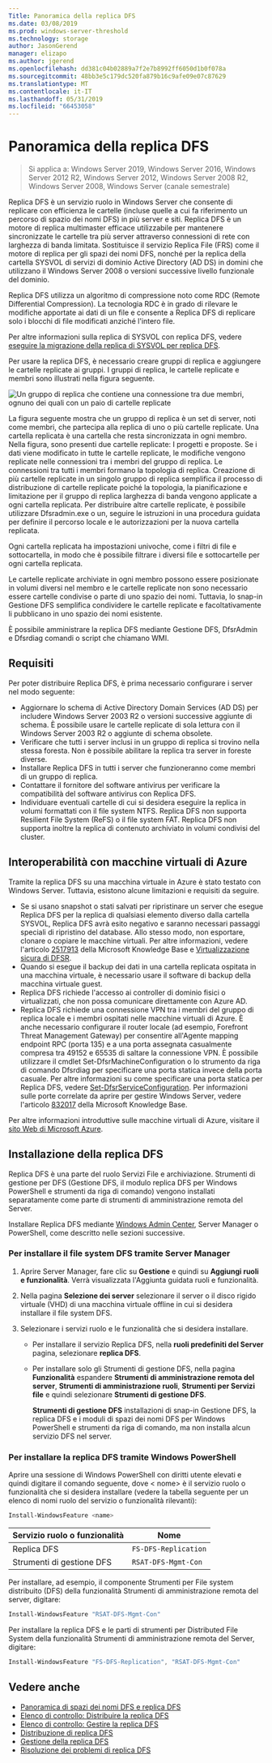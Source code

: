 ```yaml
---
Title: Panoramica della replica DFS
ms.date: 03/08/2019
ms.prod: windows-server-threshold
ms.technology: storage
author: JasonGerend
manager: elizapo
ms.author: jgerend
ms.openlocfilehash: dd381c04b02889a7f2e7b8992ff6050d1b0f078a
ms.sourcegitcommit: 48bb3e5c179dc520fa879b16c9afe09e07c87629
ms.translationtype: MT
ms.contentlocale: it-IT
ms.lasthandoff: 05/31/2019
ms.locfileid: "66453058"
---
```

# <a name="dfs-replication-overview"></a>Panoramica della replica DFS

> Si applica a: Windows Server 2019, Windows Server 2016, Windows Server 2012 R2, Windows Server 2012, Windows Server 2008 R2, Windows Server 2008, Windows Server (canale semestrale)

Replica DFS è un servizio ruolo in Windows Server che consente di replicare con efficienza le cartelle (incluse quelle a cui fa riferimento un percorso di spazio dei nomi DFS) in più server e siti. Replica DFS è un motore di replica multimaster efficace utilizzabile per mantenere sincronizzate le cartelle tra più server attraverso connessioni di rete con larghezza di banda limitata. Sostituisce il servizio Replica File (FRS) come il motore di replica per gli spazi dei nomi DFS, nonché per la replica della cartella SYSVOL di servizi di dominio Active Directory (AD DS) in domini che utilizzano il Windows Server 2008 o versioni successive livello funzionale del dominio.

Replica DFS utilizza un algoritmo di compressione noto come RDC (Remote Differential Compression). La tecnologia RDC è in grado di rilevare le modifiche apportate ai dati di un file e consente a Replica DFS di replicare solo i blocchi di file modificati anziché l'intero file.

Per altre informazioni sulla replica di SYSVOL con replica DFS, vedere [eseguire la migrazione della replica di SYSVOL per replica DFS](migrate-sysvol-to-dfsr.md).

Per usare la replica DFS, è necessario creare gruppi di replica e aggiungere le cartelle replicate ai gruppi. I gruppi di replica, le cartelle replicate e membri sono illustrati nella figura seguente.

![Un gruppo di replica che contiene una connessione tra due membri, ognuno dei quali con un paio di cartelle replicate](media/dfsr-overview.gif)

La figura seguente mostra che un gruppo di replica è un set di server, noti come membri, che partecipa alla replica di uno o più cartelle replicate. Una cartella replicata è una cartella che resta sincronizzata in ogni membro. Nella figura, sono presenti due cartelle replicate: I progetti e proposte. Se i dati viene modificato in tutte le cartelle replicate, le modifiche vengono replicate nelle connessioni tra i membri del gruppo di replica. Le connessioni tra tutti i membri formano la topologia di replica.
Creazione di più cartelle replicate in un singolo gruppo di replica semplifica il processo di distribuzione di cartelle replicate poiché la topologia, la pianificazione e limitazione per il gruppo di replica larghezza di banda vengono applicate a ogni cartella replicata. Per distribuire altre cartelle replicate, è possibile utilizzare Dfsradmin.exe o un, seguire le istruzioni in una procedura guidata per definire il percorso locale e le autorizzazioni per la nuova cartella replicata.

Ogni cartella replicata ha impostazioni univoche, come i filtri di file e sottocartella, in modo che è possibile filtrare i diversi file e sottocartelle per ogni cartella replicata.

Le cartelle replicate archiviate in ogni membro possono essere posizionate in volumi diversi nel membro e le cartelle replicate non sono necessario essere cartelle condivise o parte di uno spazio dei nomi. Tuttavia, lo snap-in Gestione DFS semplifica condividere le cartelle replicate e facoltativamente li pubblicano in uno spazio dei nomi esistente.

È possibile amministrare la replica DFS mediante Gestione DFS, DfsrAdmin e Dfsrdiag comandi o script che chiamano WMI.

## <a name="requirements"></a>Requisiti

Per poter distribuire Replica DFS, è prima necessario configurare i server nel modo seguente:

- Aggiornare lo schema di Active Directory Domain Services (AD DS) per includere Windows Server 2003 R2 o versioni successive aggiunte di schema. È possibile usare le cartelle replicate di sola lettura con il Windows Server 2003 R2 o aggiunte di schema obsolete.
- Verificare che tutti i server inclusi in un gruppo di replica si trovino nella stessa foresta. Non è possibile abilitare la replica tra server in foreste diverse.
- Installare Replica DFS in tutti i server che funzioneranno come membri di un gruppo di replica.
- Contattare il fornitore del software antivirus per verificare la compatibilità del software antivirus con Replica DFS.
- Individuare eventuali cartelle di cui si desidera eseguire la replica in volumi formattati con il file system NTFS. Replica DFS non supporta Resilient File System (ReFS) o il file system FAT. Replica DFS non supporta inoltre la replica di contenuto archiviato in volumi condivisi del cluster.

## <a name="interoperability-with-azure-virtual-machines"></a>Interoperabilità con macchine virtuali di Azure

Tramite la replica DFS su una macchina virtuale in Azure è stato testato con Windows Server. Tuttavia, esistono alcune limitazioni e requisiti da seguire.

- Se si usano snapshot o stati salvati per ripristinare un server che esegue Replica DFS per la replica di qualsiasi elemento diverso dalla cartella SYSVOL, Replica DFS avrà esito negativo e saranno necessari passaggi speciali di ripristino del database. Allo stesso modo, non esportare, clonare o copiare le macchine virtuali. Per altre informazioni, vedere l'articolo [2517913](http://support.microsoft.com/kb/2517913) della Microsoft Knowledge Base e [Virtualizzazione sicura di DFSR](https://blogs.technet.microsoft.com/filecab/2013/04/05/safely-virtualizing-dfsr/).
- Quando si esegue il backup dei dati in una cartella replicata ospitata in una macchina virtuale, è necessario usare il software di backup della macchina virtuale guest.
- Replica DFS richiede l'accesso ai controller di dominio fisici o virtualizzati, che non possa comunicare direttamente con Azure AD.
- Replica DFS richiede una connessione VPN tra i membri del gruppo di replica locale e i membri ospitati nelle macchine virtuali di Azure. È anche necessario configurare il router locale (ad esempio, Forefront Threat Management Gateway) per consentire all'Agente mapping endpoint RPC (porta 135) e a una porta assegnata casualmente compresa tra 49152 e 65535 di saltare la connessione VPN. È possibile utilizzare il cmdlet Set-DfsrMachineConfiguration o lo strumento da riga di comando Dfsrdiag per specificare una porta statica invece della porta casuale. Per altre informazioni su come specificare una porta statica per Replica DFS, vedere [Set-DfsrServiceConfiguration](https://docs.microsoft.com/powershell/module/dfsr/set-dfsrserviceconfiguration). Per informazioni sulle porte correlate da aprire per gestire Windows Server, vedere l'articolo [832017](http://support.microsoft.com/kb/832017) della Microsoft Knowledge Base.

Per altre informazioni introduttive sulle macchine virtuali di Azure, visitare il [sito Web di Microsoft Azure](https://docs.microsoft.com/azure/virtual-machines/).

## <a name="installing-dfs-replication"></a>Installazione della replica DFS

Replica DFS è una parte del ruolo Servizi File e archiviazione. Strumenti di gestione per DFS (Gestione DFS, il modulo replica DFS per Windows PowerShell e strumenti da riga di comando) vengono installati separatamente come parte di strumenti di amministrazione remota del Server.

Installare Replica DFS mediante [Windows Admin Center](../../manage/windows-admin-center/understand/windows-admin-center.md), Server Manager o PowerShell, come descritto nelle sezioni successive.

### <a name="to-install-dfs-by-using-server-manager"></a>Per installare il file system DFS tramite Server Manager

1. Aprire Server Manager, fare clic su **Gestione** e quindi su **Aggiungi ruoli e funzionalità**. Verrà visualizzata l'Aggiunta guidata ruoli e funzionalità.

2. Nella pagina **Selezione dei server** selezionare il server o il disco rigido virtuale (VHD) di una macchina virtuale offline in cui si desidera installare il file system DFS.

3. Selezionare i servizi ruolo e le funzionalità che si desidera installare.

    - Per installare il servizio Replica DFS, nella **ruoli predefiniti del Server** pagina, selezionare **replica DFS**.

    - Per installare solo gli Strumenti di gestione DFS, nella pagina **Funzionalità** espandere **Strumenti di amministrazione remota del server**, **Strumenti di amministrazione ruoli**, **Strumenti per Servizi file** e quindi selezionare **Strumenti di gestione DFS**.

         **Strumenti di gestione DFS** installazioni di snap-in Gestione DFS, la replica DFS e i moduli di spazi dei nomi DFS per Windows PowerShell e strumenti da riga di comando, ma non installa alcun servizio DFS nel server.

### <a name="to-install-dfs-replication-by-using-windows-powershell"></a>Per installare la replica DFS tramite Windows PowerShell

Aprire una sessione di Windows PowerShell con diritti utente elevati e quindi digitare il comando seguente, dove < nome\> è il servizio ruolo o funzionalità che si desidera installare (vedere la tabella seguente per un elenco di nomi ruolo del servizio o funzionalità rilevanti):

```PowerShell
Install-WindowsFeature <name>
```

|Servizio ruolo o funzionalità|Nome|
|---|---|
|Replica DFS|`FS-DFS-Replication`|
|Strumenti di gestione DFS|`RSAT-DFS-Mgmt-Con`|

Per installare, ad esempio, il componente Strumenti per File system distribuito (DFS) della funzionalità Strumenti di amministrazione remota del server, digitare:

```PowerShell
Install-WindowsFeature "RSAT-DFS-Mgmt-Con"
```

Per installare la replica DFS e le parti di strumenti per Distributed File System della funzionalità Strumenti di amministrazione remota del Server, digitare:

```PowerShell
Install-WindowsFeature "FS-DFS-Replication", "RSAT-DFS-Mgmt-Con"
```

## <a name="see-also"></a>Vedere anche

- [Panoramica di spazi dei nomi DFS e replica DFS](https://docs.microsoft.com/previous-versions/windows/it-pro/windows-server-2012-R2-and-2012/jj127250(v%3dws.11))
- [Elenco di controllo: Distribuire la replica DFS](https://docs.microsoft.com/previous-versions/windows/it-pro/windows-server-2008-R2-and-2008/cc772201(v%3dws.11))
- [Elenco di controllo: Gestire la replica DFS](https://docs.microsoft.com/previous-versions/windows/it-pro/windows-server-2008-R2-and-2008/cc755035(v%3dws.11))
- [Distribuzione di replica DFS](https://docs.microsoft.com/previous-versions/windows/it-pro/windows-server-2008-R2-and-2008/cc770925(v%3dws.11))
- [Gestione della replica DFS](https://docs.microsoft.com/previous-versions/windows/it-pro/windows-server-2008-R2-and-2008/cc770925(v%3dws.11))
- [Risoluzione dei problemi di replica DFS](https://docs.microsoft.com/previous-versions/windows/it-pro/windows-server-2008-R2-and-2008/cc732802(v%3dws.11))

